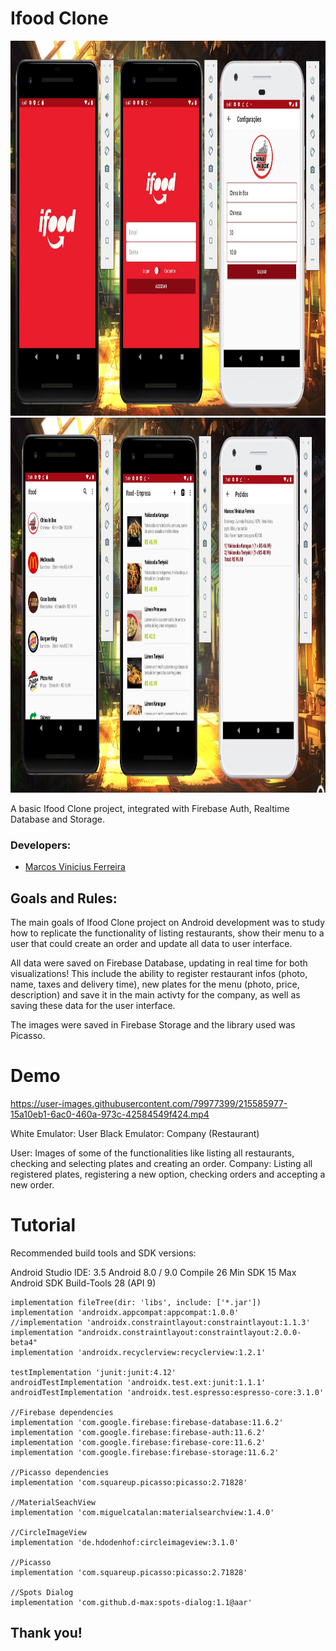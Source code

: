 # Ifood Clone

<img src="./demo/ifood-clone.jpg" height="600" width="1000">
<img src="./demo/ifood-clone2.jpg" height="600" width="1000">

A basic Ifood Clone project, integrated with Firebase Auth, Realtime Database and Storage.

### Developers: 
* [Marcos Vinicius Ferreira](https://github.com/marcosnaofazisso) 

## Goals and Rules:
The main goals of Ifood Clone project on Android development was to study how to replicate the functionality of listing restaurants, show their menu to a user that could create an order and update all data to user interface. 

All data were saved on Firebase Database, updating in real time for both visualizations! This include the ability to register restaurant infos (photo, name, taxes and delivery time), new plates for the menu (photo, price, description) and save it in the main activty for the company, as well as saving these data for the user interface.

The images were saved in Firebase Storage and the library used was Picasso.

# Demo

https://user-images.githubusercontent.com/79977399/215585977-15a10eb1-6ac0-460a-973c-42584549f424.mp4


White Emulator: User
Black Emulator: Company (Restaurant)

User: Images of some of the functionalities like listing all restaurants, checking and selecting plates and creating an order. 
Company: Listing all registered plates, registering a new option, checking orders and accepting a new order.

# Tutorial
Recommended build tools and SDK versions:

Android Studio IDE: 3.5
Android 8.0 / 9.0
Compile 26
Min SDK 15
Max Android SDK Build-Tools 28 (API 9)

    implementation fileTree(dir: 'libs', include: ['*.jar'])
    implementation 'androidx.appcompat:appcompat:1.0.0'
    //implementation 'androidx.constraintlayout:constraintlayout:1.1.3'
    implementation "androidx.constraintlayout:constraintlayout:2.0.0-beta4"
    implementation 'androidx.recyclerview:recyclerview:1.2.1'

    testImplementation 'junit:junit:4.12'
    androidTestImplementation 'androidx.test.ext:junit:1.1.1'
    androidTestImplementation 'androidx.test.espresso:espresso-core:3.1.0'

    //Firebase dependencies
    implementation 'com.google.firebase:firebase-database:11.6.2'
    implementation 'com.google.firebase:firebase-auth:11.6.2'
    implementation 'com.google.firebase:firebase-core:11.6.2'
    implementation 'com.google.firebase:firebase-storage:11.6.2'

    //Picasso dependencies
    implementation 'com.squareup.picasso:picasso:2.71828'

    //MaterialSeachView
    implementation 'com.miguelcatalan:materialsearchview:1.4.0'

    //CircleImageView
    implementation 'de.hdodenhof:circleimageview:3.1.0'

    //Picasso
    implementation 'com.squareup.picasso:picasso:2.71828'

    //Spots Dialog
    implementation 'com.github.d-max:spots-dialog:1.1@aar'


## Thank you!

